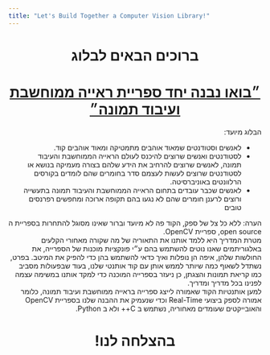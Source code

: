 ```yaml
---
title: "Let's Build Together a Computer Vision Library!"
---
```


<div dir="rtl">
<h1 align="center"><b> ברוכים הבאים לבלוג </b></h1>
<h1 align="center"><b><u>״בואו נבנה יחד ספריית ראייה ממוחשבת ועיבוד תמונה״</u></b></h1>
הבלוג מיועד:
<ul>
    <li>לאנשים וסטודנטים שמאוד אוהבים מתמטיקה ומאוד אוהבים קוד.</li>
    <li>לסטודנטים ואנשים שרוצים להיכנס לעולם הראייה הממוחשבת והעיבוד תמונה, לאנשים שרוצים להרחיב את הידע שלהם בצורה מעמיקה בנושא או לסטודנטים שרוצים לעשות לעצמם סדר בחומרים שהם לומדים בקורסים הרלוונטים באוניברסיטה. </li>
    <li>לאנשים שכבר עובדים בתחום הראייה הממוחשבת והעיבוד תמונה בתעשייה ורוצים לרענן חומרים שהם לא נגעו בהם תקופה ארוכה ומחפשים רפרנסים טובים </li>
 </ul>

הערה: ללא כל צל של ספק, הקוד פה לא מיועד וברור שאינו מסוגל להתחרות בספריית ה
open source, 
ספריית 
OpenCV.
<br>
מטרת המדריך היא ללמד אותנו את התאוריה של מה שקורה מאחורי הקלעים באלגוריתמים שאנו נוטים להשתמש בהם ע״י פונקציות מוכנות של הספרייה, את החולשות שלהן, איפה הן נופלות ואיך כדאי להשתמש בהן כדי להפיק את המיטב. בפרט, נשתדל לשאוף כמה שיותר לממש אותן עם קוד אותנטי שלנו, בעוד שבפעולות מסביב כמו קריאת תמונות והצגתן, כן ניעזר בספרייה המוכנה כדי למקד אותנו במשימה עצמה לפנינו בכל מדריך ומדריך.
<br>
למען אותנטיות הקוד שאמורה לייצג ספרייה בראייה ממוחשבת ועיבוד תמונה, כלומר 
אמורה לספק ביצועי 
Real-Time 
וכדי שנעמיק את ההבנה שלנו בספריית 
OpenCV 
והאובייקטים שעומדים מאחוריה, נשתמש ב
C++
ולא ב
Python.
<br>

<h1 align="center"><b>בהצלחה לנו!</b></h1>
</div>






